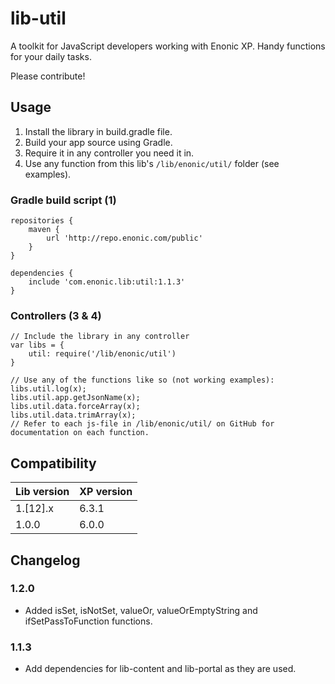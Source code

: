 # lib-util

A toolkit for JavaScript developers working with Enonic XP. Handy functions for your daily tasks.

Please contribute!

## Usage

1. Install the library in build.gradle file.
2. Build your app source using Gradle.
3. Require it in any controller you need it in.
4. Use any function from this lib's `/lib/enonic/util/` folder (see examples).

### Gradle build script (1)

    repositories {
        maven {
            url 'http://repo.enonic.com/public'
        }
    }

    dependencies {
        include 'com.enonic.lib:util:1.1.3'
    }

### Controllers (3 & 4)
    // Include the library in any controller
    var libs = {
        util: require('/lib/enonic/util')
    }

    // Use any of the functions like so (not working examples):
    libs.util.log(x);
    libs.util.app.getJsonName(x);
    libs.util.data.forceArray(x);
    libs.util.data.trimArray(x);
    // Refer to each js-file in /lib/enonic/util/ on GitHub for documentation on each function.

## Compatibility

| Lib version | XP version |
| ----------- | ---------- |
| 1.[12].x | 6.3.1 |
| 1.0.0 | 6.0.0 |

## Changelog

### 1.2.0

* Added isSet, isNotSet, valueOr, valueOrEmptyString and ifSetPassToFunction functions.

### 1.1.3

* Add dependencies for lib-content and lib-portal as they are used.
